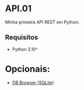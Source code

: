 # API.01
 Minha primeira API REST em Python.

 ## Requisitos

 - Python 3.10^

 # Opcionais:
 
 - [DB Browser (SQLite)](https://sqlitebrowser.org/)
